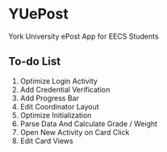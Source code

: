 # YUePost
York University ePost App for EECS Students

## To-do List

1. Optimize Login Activity
2. Add Credential Verification
3. Add Progress Bar
4. Edit Coordinator Layout
5. Optimize Initialization
6. Parse Data And Calculate Grade / Weight
7. Open New Activity on Card Click
8. Edit Card Views
